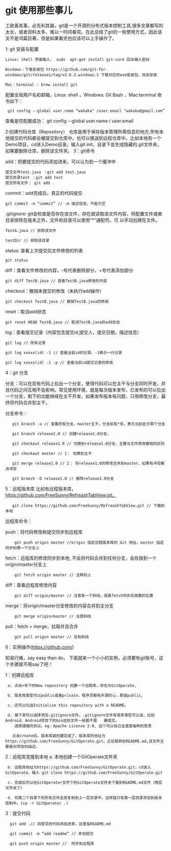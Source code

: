 # git 使用那些事儿
工欲善其事，必先利其器，git是一个开源的分布式版本控制工具,很多文章都写的太长，或者资料太多，难以一时间看完。在此总结了git的一些使用方式，因此该文不是鸿篇巨著，但是如果看完也应该可以上手操作了。

1: git 安装与配置

    Linux: shell 界面输入， sudo  apt-get install git-core 回车输入密码

    Windows：下载安装包 https://github.com/git-for-windows/git/releases/tag/v2.6.3.windows.1 下载对应的exe安装包，双击安装

    Mac：terminal : brew install git

配置全局用户名和邮箱，Linux: shell ，Windows: Git Bash ，Mac:terminal 命令如下：

     git config --global user.name “wakaka" /user.email "wakaka@gmail.com”
 
查看是否配置成功：
     git config --global user.name / user.email

2:创建代码仓库（Repository）
仓库是用于保存版本管理所需信息的地方,所有本地提交的代码都会被提交到仓库中，也可以推送到远程仓库中。比如本地有一个Demo项目，cd进入Demo目录。输入git init，目录下会生成隐藏的.git文件夹，如果要删除仓库，删除该文件夹。
3：git命令

add：把要提交的代码添加进来，可以认为到一个缓冲中

    提交文件test.java ：git add test.java
    提交目录test ：git add test
    提交所有文件： git add .
commit：add完成后，真正的代码提交

    git commit -m “commit” // -m 描述信息，不能为空

.gitignore: git会检查是否存在该文件，存在就读取该文件内容，将配置文件或者目录排除在版本之外，文件和目录可以使用“*”通配符。可                       以手动创建在文件。

    TestA.java // 排除该文件

    testDir // 排除该目录

status: 查看上次提交后文件修改的列表

    git status

diff：查看文件修改的内容，-号代表删除部分，+号代表添加部分

    git diff TestB.java // 查看TestB.java修改的内容

checkout：撤销未提交的修改（未执行add操作）

    git checkout TestB.java // 撤销TestB.java的修改

reset：取消add状态

    git reset HEAD TestB.java // 取消TestB.java的add状态

log：查看提交记录（内容包含提交id,提交人，提交日期，描述信息）

    git log // 所有记录

    git log xxxxx(id) -1 // 查看当前id的记录，-1表示一行记录

    git log xxxxx(id) -1 -p // 查看当前id提交记录的修改

4：git 分支

   分支：可以在现有代码上拉出一个分支，使得代码可以在主干与分支同时开发，并且代码之间互相不会影响。常见使用环境，就是每次版本发布，已发布的可以拉出一个分支，剩下的功能继续在主干开发，如果发布版本有问题，只用修改分支，最终将代码合并到主干。

   分支命令：

       git branch -a // 查看所有分支，master主干，分支前有*号，表示当前处于那个分支

       git branch release1.0 // 创建release1.0分支，

       git checkout release1.0 // 切换到release1.0分支，主要与文件修改撤销的区别

       git checkout master // 1： 切换到主干

       git merge release1.0 // 2： 将release1.0的修改合并到master，如果有冲突解决冲突

       git branch -D release1.0 // 删除release1.0分支

5：远程版本库
   比如有远程版本库，https://github.com/FreeSunny/RefreashTabView.git。

       git clone https://github.com/FreeSunny/RefreashTabView.git // 下载到本地

   远程库命令：

   push：将代码修改和提交同步到远程库

        git push origin master //origin 指定远程版本库的 Git 地址，master 指定同步到哪一个分支上

   fetch：远程库的修改同步到本地, 不会将代码合并到任何分支，会存放到一个origin/master分支上

        git fetch origin master // 注释同上

   diff：查看远程库修改内容

        git diff origin/master // 注意有一个斜线，就是fetch同步后放置的位置

   merge：将origin/master分支修改的内容合并到主分支

        git merge origin/master // 注意斜线

   pull：fetch + merge，拉取并且合并

        git pull origin master // 没有斜线

6：实例操作(https://github.com/)

  知易行难，say easy than do， 下面就来一个小小的实例，必须要有git账号，这个步骤就不用say了吧！

1：创建远程库

     a. 点击+号下的New repository 创建一个远程库，命名为GitOperate,

     b. 版本库类型可以public或者private，程序员都有开源的心，那就public。

     c. 还可以勾选Initialize this repository with a README，

     d. 接下来可以选择添加.gitignore文件，.gitignore文件有很多类型可以选，比如 Android，Android项目下的bin这些文件一般都不需   要提交。 
        选择遵循的协议。eg：Apache License 2.0, 这个可以自己去查查每种的意思

       点击create后，版本库就创建完成了，版本库的地址为https://github.com/FreeSunny/GitOperate.git。之后跳转到README.md,该文件主要是对项目的描述。

2：远程库克隆到本地
     a. 本地创建一个GitOperate文件夹

     b. 远程库地址为https://github.com/FreeSunny/GitOperate.git，cd进入GitOperate，输入 git clone https://github.com/FreeSunny/GitOperate.git

     c. 完成后可以在GitOperater文件下的GitOperate文件夹下看到README.md文件（两层文件夹了）

     d. 将第二个目录下的所有文件全部复制到上一层目录中，这样就只有第一层目录添加到版本控制中。(cp -r GitOperate/ .)
3：提交代码

      git add .// 将提交的代码添加进来，这里指README.md

      git commit -m “add readme” // 本地提交

      git push origin master //  同步到远程库